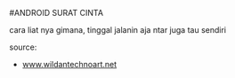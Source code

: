 #ANDROID SURAT CINTA

cara liat nya gimana, tinggal jalanin aja ntar juga tau sendiri

source: 
- www.wildantechnoart.net
